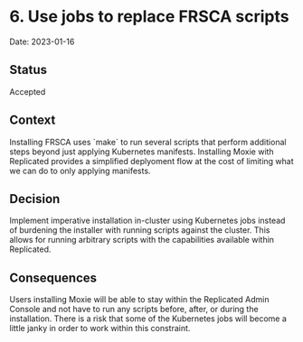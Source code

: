 # 6. Use jobs to replace FRSCA scripts

Date: 2023-01-16

## Status

Accepted

## Context

Installing FRSCA uses \`make\` to run several scripts that perform additional
steps beyond just applying Kubernetes manifests. Installing Moxie with
Replicated provides a simplified deplyoment flow at the cost of limiting what
we can do to only applying manifests. 

## Decision

Implement imperative installation in-cluster using Kubernetes jobs instead of
burdening the installer with running scripts against the cluster. This allows
for running arbitrary scripts with the capabilities available within Replicated.

## Consequences

Users installing Moxie will be able to stay within the Replicated Admin Console
and not have to run any scripts before, after, or during the installation.
There is a risk that some of the Kubernetes jobs will become a little janky in
order to work within this constraint.
